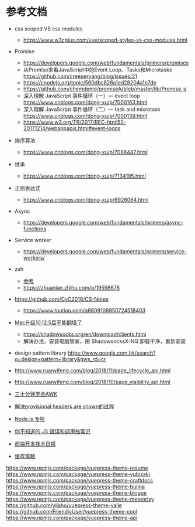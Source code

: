 # 参考文档

- css scoped VS css modules
  - https://www.w3cplus.com/vue/scoped-styles-vs-css-modules.html
- Promise
  - https://developers.google.com/web/fundamentals/primers/promises
  - 从Promise来看JavaScript中的Event Loop、Tasks和Microtasks https://github.com/creeperyang/blog/issues/21
  - https://cnodejs.org/topic/560dbc826a1ed28204a1e7de
  - https://github.com/chemdemo/promiseA/blob/master/lib/Promise.js
  - 深入理解 JavaScript 事件循环（一）— event loop https://www.cnblogs.com/dong-xu/p/7000163.html
  - 深入理解 JavaScript 事件循环（二）— task and microtask https://www.cnblogs.com/dong-xu/p/7000139.html
  - https://www.w3.org/TR/2017/REC-html52-20171214/webappapis.html#event-loops
- 排序算法
  - https://www.cnblogs.com/dong-xu/p/7088447.html
- 继承
  - https://www.cnblogs.com/dong-xu/p/7134195.html
- 正则表达式
  - https://www.cnblogs.com/dong-xu/p/6926064.html
- Async
  - https://developers.google.com/web/fundamentals/primers/async-functions
- Service worker
  - https://developers.google.com/web/fundamentals/primers/service-workers/
- zsh
  - [参考](https://leohxj.gitbooks.io/a-programmer-prepares/software/mac/softwares/zsh.html)
  - https://zhuanlan.zhihu.com/p/19556676
- https://github.com/CyC2018/CS-Notes
  - https://www.toutiao.com/a6609106950724518403
- [Mac升级10.12.5后不能翻墙了](https://github.com/shadowsocks/ShadowsocksX-NG/issues/371)
  - https://shadowsocks.org/en/download/clients.html
  - 解决办法，安装电脑管家，把 ShadowsocksX-NG 卸载干净，重新安装

- design pattern library https://www.google.com.hk/search?q=design+pattern+library&gws_rd=cr

- http://www.ruanyifeng.com/blog/2018/11/page_lifecycle_api.html
- http://www.ruanyifeng.com/blog/2018/10/page_visibility_api.html


- [三十分钟学会AWK](https://github.com/mylxsw/growing-up/blob/master/doc/%E4%B8%89%E5%8D%81%E5%88%86%E9%92%9F%E5%AD%A6%E4%BC%9AAWK.md)

- [解决provisional headers are shown的过程](https://blog.xinshangshangxin.com/2015/04/20/%E8%A7%A3%E5%86%B3provisional-headers-are-shown%E7%9A%84%E8%BF%87%E7%A8%8B/)
- [Node.js 专栏](https://www.yuque.com/egg/nodejs)

- [你不知道的 JS 错误和调用栈常识](https://zhuanlan.zhihu.com/p/25644447)
- [前端开发技术日报](https://github.com/kujian/frontendDaily)

- [缓存策略](http://imweb.io/topic/55c6f9bac222e3af6ce235b9)

https://www.npmjs.com/package/vuepress-theme-resume
https://www.npmjs.com/package/vuepress-theme-yubisaki
https://www.npmjs.com/package/vuepress-theme-craftdocs
https://www.npmjs.com/package/vuepress-theme-bulma
https://www.npmjs.com/package/vuepress-theme-blogue
https://www.npmjs.com/package/vuepress-theme-meteorlxy
https://github.com/yliaho/vuepress-theme-valle
https://github.com/FriendlyUser/vuepress-theme-cool
https://www.npmjs.com/package/vuepress-theme-api
